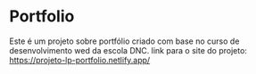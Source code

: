 # Portfolio
Este é um projeto sobre portfólio criado com base no curso de desenvolvimento wed da escola DNC. 
link para o site do projeto: https://projeto-lp-portfolio.netlify.app/
